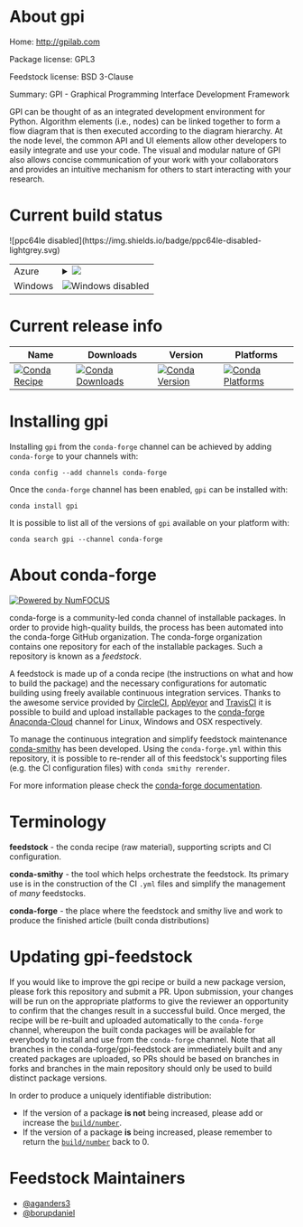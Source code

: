 About gpi
=========

Home: http://gpilab.com

Package license: GPL3

Feedstock license: BSD 3-Clause

Summary: GPI - Graphical Programming Interface Development Framework

GPI can be thought of as an integrated development environment for Python.
Algorithm elements (i.e., nodes) can be linked together to form a flow diagram
that is then executed according to the diagram hierarchy. At the node level,
the common API and UI elements allow other developers to easily integrate
and use your code. The visual and modular nature of GPI also allows concise
communication of your work with your collaborators and provides an intuitive
mechanism for others to start interacting with your research.


Current build status
====================


<table>
    
  <tr>
    <td>Azure</td>
    <td>
      <details>
        <summary>
          <a href="https://dev.azure.com/conda-forge/feedstock-builds/_build/latest?definitionId=6951&branchName=master">
            <img src="https://dev.azure.com/conda-forge/feedstock-builds/_apis/build/status/gpi-feedstock?branchName=master">
          </a>
        </summary>
        <table>
          <thead><tr><th>Variant</th><th>Status</th></tr></thead>
          <tbody><tr>
              <td>linux_pyqt5.6python3.6</td>
              <td>
                <a href="https://dev.azure.com/conda-forge/feedstock-builds/_build/latest?definitionId=6951&branchName=master">
                  <img src="https://dev.azure.com/conda-forge/feedstock-builds/_apis/build/status/gpi-feedstock?branchName=master&jobName=linux&configuration=linux_pyqt5.6python3.6" alt="variant">
                </a>
              </td>
            </tr><tr>
              <td>linux_pyqt5.6python3.7</td>
              <td>
                <a href="https://dev.azure.com/conda-forge/feedstock-builds/_build/latest?definitionId=6951&branchName=master">
                  <img src="https://dev.azure.com/conda-forge/feedstock-builds/_apis/build/status/gpi-feedstock?branchName=master&jobName=linux&configuration=linux_pyqt5.6python3.7" alt="variant">
                </a>
              </td>
            </tr><tr>
              <td>linux_pyqt5.9python3.6</td>
              <td>
                <a href="https://dev.azure.com/conda-forge/feedstock-builds/_build/latest?definitionId=6951&branchName=master">
                  <img src="https://dev.azure.com/conda-forge/feedstock-builds/_apis/build/status/gpi-feedstock?branchName=master&jobName=linux&configuration=linux_pyqt5.9python3.6" alt="variant">
                </a>
              </td>
            </tr><tr>
              <td>linux_pyqt5.9python3.7</td>
              <td>
                <a href="https://dev.azure.com/conda-forge/feedstock-builds/_build/latest?definitionId=6951&branchName=master">
                  <img src="https://dev.azure.com/conda-forge/feedstock-builds/_apis/build/status/gpi-feedstock?branchName=master&jobName=linux&configuration=linux_pyqt5.9python3.7" alt="variant">
                </a>
              </td>
            </tr><tr>
              <td>osx_pyqt5.6python3.6</td>
              <td>
                <a href="https://dev.azure.com/conda-forge/feedstock-builds/_build/latest?definitionId=6951&branchName=master">
                  <img src="https://dev.azure.com/conda-forge/feedstock-builds/_apis/build/status/gpi-feedstock?branchName=master&jobName=osx&configuration=osx_pyqt5.6python3.6" alt="variant">
                </a>
              </td>
            </tr><tr>
              <td>osx_pyqt5.6python3.7</td>
              <td>
                <a href="https://dev.azure.com/conda-forge/feedstock-builds/_build/latest?definitionId=6951&branchName=master">
                  <img src="https://dev.azure.com/conda-forge/feedstock-builds/_apis/build/status/gpi-feedstock?branchName=master&jobName=osx&configuration=osx_pyqt5.6python3.7" alt="variant">
                </a>
              </td>
            </tr><tr>
              <td>osx_pyqt5.9python3.6</td>
              <td>
                <a href="https://dev.azure.com/conda-forge/feedstock-builds/_build/latest?definitionId=6951&branchName=master">
                  <img src="https://dev.azure.com/conda-forge/feedstock-builds/_apis/build/status/gpi-feedstock?branchName=master&jobName=osx&configuration=osx_pyqt5.9python3.6" alt="variant">
                </a>
              </td>
            </tr><tr>
              <td>osx_pyqt5.9python3.7</td>
              <td>
                <a href="https://dev.azure.com/conda-forge/feedstock-builds/_build/latest?definitionId=6951&branchName=master">
                  <img src="https://dev.azure.com/conda-forge/feedstock-builds/_apis/build/status/gpi-feedstock?branchName=master&jobName=osx&configuration=osx_pyqt5.9python3.7" alt="variant">
                </a>
              </td>
            </tr>
          </tbody>
        </table>
      </details>
    </td>
  </tr>
  <tr>
    <td>Windows</td>
    <td>
      <img src="https://img.shields.io/badge/Windows-disabled-lightgrey.svg" alt="Windows disabled">
    </td>
  </tr>
![ppc64le disabled](https://img.shields.io/badge/ppc64le-disabled-lightgrey.svg)
</table>

Current release info
====================

| Name | Downloads | Version | Platforms |
| --- | --- | --- | --- |
| [![Conda Recipe](https://img.shields.io/badge/recipe-gpi-green.svg)](https://anaconda.org/conda-forge/gpi) | [![Conda Downloads](https://img.shields.io/conda/dn/conda-forge/gpi.svg)](https://anaconda.org/conda-forge/gpi) | [![Conda Version](https://img.shields.io/conda/vn/conda-forge/gpi.svg)](https://anaconda.org/conda-forge/gpi) | [![Conda Platforms](https://img.shields.io/conda/pn/conda-forge/gpi.svg)](https://anaconda.org/conda-forge/gpi) |

Installing gpi
==============

Installing `gpi` from the `conda-forge` channel can be achieved by adding `conda-forge` to your channels with:

```
conda config --add channels conda-forge
```

Once the `conda-forge` channel has been enabled, `gpi` can be installed with:

```
conda install gpi
```

It is possible to list all of the versions of `gpi` available on your platform with:

```
conda search gpi --channel conda-forge
```


About conda-forge
=================

[![Powered by NumFOCUS](https://img.shields.io/badge/powered%20by-NumFOCUS-orange.svg?style=flat&colorA=E1523D&colorB=007D8A)](http://numfocus.org)

conda-forge is a community-led conda channel of installable packages.
In order to provide high-quality builds, the process has been automated into the
conda-forge GitHub organization. The conda-forge organization contains one repository
for each of the installable packages. Such a repository is known as a *feedstock*.

A feedstock is made up of a conda recipe (the instructions on what and how to build
the package) and the necessary configurations for automatic building using freely
available continuous integration services. Thanks to the awesome service provided by
[CircleCI](https://circleci.com/), [AppVeyor](https://www.appveyor.com/)
and [TravisCI](https://travis-ci.org/) it is possible to build and upload installable
packages to the [conda-forge](https://anaconda.org/conda-forge)
[Anaconda-Cloud](https://anaconda.org/) channel for Linux, Windows and OSX respectively.

To manage the continuous integration and simplify feedstock maintenance
[conda-smithy](https://github.com/conda-forge/conda-smithy) has been developed.
Using the ``conda-forge.yml`` within this repository, it is possible to re-render all of
this feedstock's supporting files (e.g. the CI configuration files) with ``conda smithy rerender``.

For more information please check the [conda-forge documentation](https://conda-forge.org/docs/).

Terminology
===========

**feedstock** - the conda recipe (raw material), supporting scripts and CI configuration.

**conda-smithy** - the tool which helps orchestrate the feedstock.
                   Its primary use is in the construction of the CI ``.yml`` files
                   and simplify the management of *many* feedstocks.

**conda-forge** - the place where the feedstock and smithy live and work to
                  produce the finished article (built conda distributions)


Updating gpi-feedstock
======================

If you would like to improve the gpi recipe or build a new
package version, please fork this repository and submit a PR. Upon submission,
your changes will be run on the appropriate platforms to give the reviewer an
opportunity to confirm that the changes result in a successful build. Once
merged, the recipe will be re-built and uploaded automatically to the
`conda-forge` channel, whereupon the built conda packages will be available for
everybody to install and use from the `conda-forge` channel.
Note that all branches in the conda-forge/gpi-feedstock are
immediately built and any created packages are uploaded, so PRs should be based
on branches in forks and branches in the main repository should only be used to
build distinct package versions.

In order to produce a uniquely identifiable distribution:
 * If the version of a package **is not** being increased, please add or increase
   the [``build/number``](https://conda.io/docs/user-guide/tasks/build-packages/define-metadata.html#build-number-and-string).
 * If the version of a package **is** being increased, please remember to return
   the [``build/number``](https://conda.io/docs/user-guide/tasks/build-packages/define-metadata.html#build-number-and-string)
   back to 0.

Feedstock Maintainers
=====================

* [@aganders3](https://github.com/aganders3/)
* [@borupdaniel](https://github.com/borupdaniel/)

